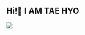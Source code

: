 ## Hi!👋 I AM TAE HYO

<img src="https://capsule-render.vercel.app/api?type=wave&color=auto&height=300&section=header&text=Profile&fontSize=90" />

